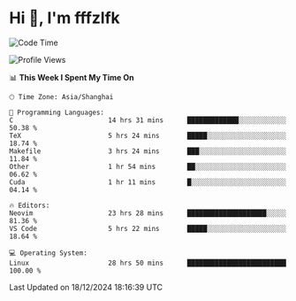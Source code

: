# Hi 👋, I'm fffzlfk

<!--START_SECTION:waka-->
![Code Time](http://img.shields.io/badge/Code%20Time-1%2C015%20hrs%2041%20mins-blue)

![Profile Views](http://img.shields.io/badge/Profile%20Views-0-blue)

📊 **This Week I Spent My Time On** 

```text
🕑︎ Time Zone: Asia/Shanghai

💬 Programming Languages: 
C                        14 hrs 31 mins      █████████████░░░░░░░░░░░░   50.38 % 
TeX                      5 hrs 24 mins       █████░░░░░░░░░░░░░░░░░░░░   18.74 % 
Makefile                 3 hrs 24 mins       ███░░░░░░░░░░░░░░░░░░░░░░   11.84 % 
Other                    1 hr 54 mins        ██░░░░░░░░░░░░░░░░░░░░░░░   06.62 % 
Cuda                     1 hr 11 mins        █░░░░░░░░░░░░░░░░░░░░░░░░   04.14 % 

🔥 Editors: 
Neovim                   23 hrs 28 mins      ████████████████████░░░░░   81.36 % 
VS Code                  5 hrs 22 mins       █████░░░░░░░░░░░░░░░░░░░░   18.64 % 

💻 Operating System: 
Linux                    28 hrs 50 mins      █████████████████████████   100.00 % 
```


 Last Updated on 18/12/2024 18:16:39 UTC
<!--END_SECTION:waka-->
